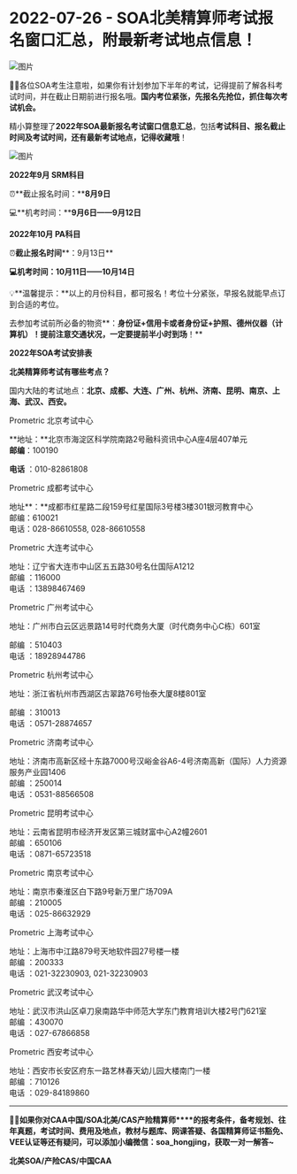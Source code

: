 # 2022-07-26 - SOA北美精算师考试报名窗口汇总，附最新考试地点信息！

![图片](https://mmbiz.qpic.cn/mmbiz_jpg/mK3FpI9af4kC6Et6VX4S0F6clT2y88IiajWajiaoPNHYuyP2fuicyAnqicKBby6EwV3jaq1SnoKeLVEWWQVEPhKrzg/640?wx_fmt=jpeg&tp=webp&wxfrom=5&wx_lazy=1)

💁‍♀️各位SOA考生注意啦，如果你有计划参加下半年的考试，记得提前了解各科考试时间，并在截止日期前进行报名哦。**国内考位紧张，先报名先抢位，抓住每次考试机会。**

精小算整理了**2022年SOA最新报名考试窗口信息汇总**，包括**考试科目、报名截止时间及考试时间，还有最新考试地点，记得收藏哦**！

![图片](https://mmbiz.qpic.cn/mmbiz_gif/ZQ5icu64mWeOhR5xZYKaibqpODsVib4uMVheZ6ohtPLEibO4Nos4eGUst8ZXgBqF0EBN3jgDLHNic7NfAYXolMIqUhA/640?wx_fmt=gif&tp=webp&wxfrom=5&wx_lazy=1)

**2022年9月 SRM科目**

⏰**截止报名时间：****8月9日**

💻︎**机考时间：****9月6日——9月12日**

**2022年10月 PA科目**

⏰**截止报名时间****：9月13日**

**💻︎机考时间：10月11日——10月14日**

💡**温馨提示：**以上的月份科目，都可报名！考位十分紧张，早报名就能早点订到合适的考位。

去参加考试前所必备的物资**：****身份证+信用卡或者身份证+护照、德州仪器（计算机）！提前注意交通状况，一定要提前半小时到场****！**

**2022年SOA考试安排表**



**北美精算师考试有哪些考点？**

国内大陆的考试地点：**北京、成都、大连、广州、杭州、济南、昆明、南京、上海、武汉、西安。**

Prometric 北京考试中心

**地址：**北京市海淀区科学院南路2号融科资讯中心A座4层407单元  
**邮编**：100190

**电话** ：010-82861808

Prometric 成都考试中心

地址**：**成都市红星路二段159号红星国际3号楼3楼301银河教育中心  
邮编：610021  
电话：028-86610558, 028-86610558

Prometric 大连考试中心

地址：辽宁省大连市中山区五五路30号名仕国际A1212  
邮编 ：116000  
电话 ：13898467469

Prometric 广州考试中心

地址：广州市白云区远景路14号时代商务大厦（时代商务中心C栋）601室

邮编 ：510403  
电话 ：18928944786

Prometric 杭州考试中心

地址：浙江省杭州市西湖区古翠路76号怡泰大厦8楼801室

邮编 ：310013  
电话 ：0571-28874657

Prometric 济南考试中心

地址：济南市高新区经十东路7000号汉峪金谷A6-4号济南高新（国际）人力资源服务产业园1406  
邮编 ：250014  
电话 ：0531-88566508

Prometric 昆明考试中心

地址：云南省昆明市经济开发区第三城财富中心A2幢2601  
邮编 ：650106  
电话 ：0871-65723518

Prometric 南京考试中心

地址：南京市秦淮区白下路9号新万里广场709A  
邮编 ：210005  
电话 ：025-86632929

Prometric 上海考试中心

地址：上海市中江路879号天地软件园27号楼一楼  
邮编 ：200333  
电话 ：021-32230903, 021-32230903

Prometric 武汉考试中心

地址：武汉市洪山区卓刀泉南路华中师范大学东门教育培训大楼2号门621室  
邮编 ：430070  
电话 ：027-67866858

Prometric 西安考试中心

地址：西安市长安区府东一路艺林春天幼儿园大楼南门一楼  
邮编 ：710126  
电话 ：029-84189860

---

**💁‍♀️如果你对****CAA****中国/SOA北美/CAS产险精算师****的报考条件，备考规划、往年真题，考试时间、费用及地点，教材与题库、网课答疑、各国精算师证书豁免、VEE认证等还有疑问，可以添加小编微信：****soa\_hongjing****，获取一对一解答~**

**北美SOA/产险CAS/中国CAA**